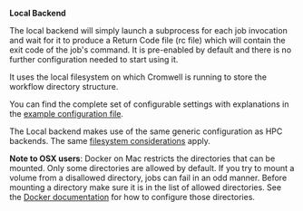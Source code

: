**Local Backend**

The local backend will simply launch a subprocess for each job invocation and wait for it to produce a Return Code file (rc file) which will contain the exit code of the job's command.
It is pre-enabled by default and there is no further configuration needed to start using it.

It uses the local filesystem on which Cromwell is running to store the workflow directory structure.

You can find the complete set of configurable settings with explanations in the [example configuration file](https://github.com/broadinstitute/cromwell/blob/b47feaa207fcf9e73e105a7d09e74203fff6f73b/cromwell.examples.conf#L193).

The Local backend makes use of the same generic configuration as HPC backends. The same [filesystem considerations](HPC#filesystems) apply.

**Note to OSX users**: Docker on Mac restricts the directories that can be mounted. Only some directories are allowed by default.
If you try to mount a volume from a disallowed directory, jobs can fail in an odd manner. Before mounting a directory make sure it is in the list
of allowed directories. See the [Docker documentation](https://docs.docker.com/docker-for-mac/osxfs/#namespaces) for how to configure those directories.
